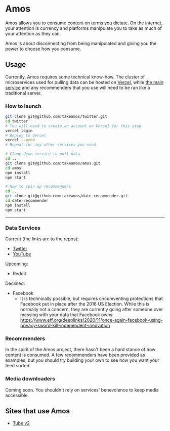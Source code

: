 # Amos

Amos allows you to consume content on terms you dictate. On the internet, your attention is currency and platforms manipulate you to take as much of your attention as they can.

Amos is about disconnecting from being manipulated and giving you the power to choose how you consume.

## Usage

Currently, Amos requires some technical know-how. The cluster of microservices used for pulling data can be hosted on [Vercel](https://vercel.com), while [the main service](https://github.com/takeamos/amos) and any recommenders that you use will need to be ran like a traditional server.

### How to launch

```bash
git clone git@github.com:takeamos/twitter.git
cd twitter
# You will need to create an account on Vercel for this step
vercel login
# Deploy to Vercel
vercel --prod
# Repeat for any other services you need

# Clone down service to pull data
cd ..
git clone git@github.com:takeamos/amos.git
cd amos
npm install
npm start

# Now to spin up recommenders
cd ..
git clone git@github.com:takeamos/date-recommender.git
cd date-recommender
npm install
npm start
```

---
### Data Services

Current (the links are to the repos):
- [Twitter](https://github.com/takeamos/twitter)
- [YouTube](https://github.com/takeamos/youtube)

Upcoming:
- Reddit

Declined:
- Facebook
	- It is technically possible, but requires circumventing protections that Facebook put in place after the 2016 US Election. While this is normally not a concern, they are currently going after someone over messing with your data that Facebook owns: https://www.eff.org/deeplinks/2020/11/once-again-facebook-using-privacy-sword-kill-independent-innovation

### Recommenders

In the spirit of the Amos project, there hasn't been a hard stance of how content is consumed. A few recommenders have been provided as examples, but you should try building your own to see how you want your feed sorted.

### Media downloaders

Coming soon. You shouldn't rely on services' benevolence to keep media accessible.

## Sites that use Amos

- [Tube v2](https://tube.qnzl.co/?version=2)

